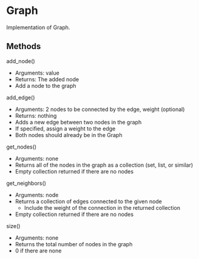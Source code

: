 # Graph

Implementation of Graph.

## Methods

add_node()
  - Arguments: value
  - Returns: The added node
  - Add a node to the graph

add_edge()
  - Arguments: 2 nodes to be connected by the edge, weight (optional)
  - Returns: nothing
  - Adds a new edge between two nodes in the graph
  - If specified, assign a weight to the edge
  - Both nodes should already be in the Graph

get_nodes()
  - Arguments: none
  - Returns all of the nodes in the graph as a collection (set, list, or similar)
  - Empty collection returned if there are no nodes

get_neighbors()
  - Arguments: node
  - Returns a collection of edges connected to the given node
    - Include the weight of the connection in the returned collection
  - Empty collection returned if there are no nodes

size()
  - Arguments: none
  - Returns the total number of nodes in the graph
  - 0 if there are none
